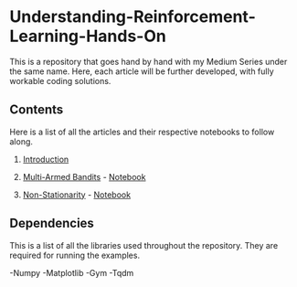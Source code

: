# Understanding-Reinforcement-Learning-Hands-On
This is a repository that goes hand by hand with my Medium Series under the same name. Here, each article will be further developed, with fully workable coding solutions.

## Contents
Here is a list of all the articles and their respective notebooks to follow along.

1. [Introduction](https://medium.com/@alejandro.aristizabal24/understanding-reinforcement-learning-hands-on-part-1-introduction-44e3b011cf6)
2. [Multi-Armed Bandits](https://medium.com/@alejandro.aristizabal24/understanding-reinforcement-learning-hands-on-part-2-multi-armed-bandits-526592072bdc) - [Notebook](https://github.com/aristizabal95/Understanding-Reinforcement-Learning-Hands-On/blob/master/Multi-Armed%20Bandits.ipynb)

3. [Non-Stationarity](https://medium.com/@alejandro.aristizabal24/understanding-reinforcement-learning-hands-on-part-3-non-stationarity-544ed094b55) - [Notebook](https://github.com/aristizabal95/Understanding-Reinforcement-Learning-Hands-On/blob/master/Non-Stationarity.ipynb)

## Dependencies
This is a list of all the libraries used throughout the repository. They are required for running the examples.

-Numpy
-Matplotlib
-Gym
-Tqdm
